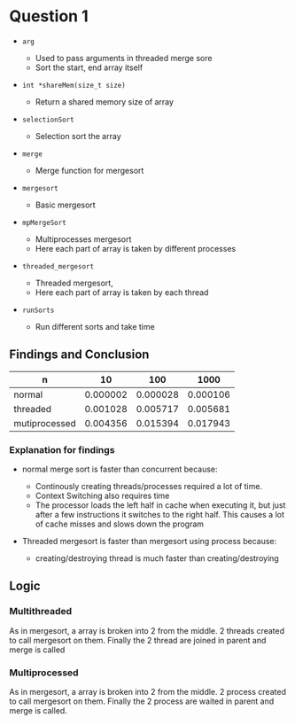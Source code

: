 # Question 1

-   `arg`

    -   Used to pass arguments in threaded merge sore
    -   Sort the start, end array itself

-   `int *shareMem(size_t size)`

    -   Return a shared memory size of array

-   `selectionSort`

    -   Selection sort the array

-   `merge`

    -   Merge function for mergesort

-   `mergesort`

    -   Basic mergesort

-   `mpMergeSort`

    -   Multiprocesses mergesort
    -   Here each part of array is taken by different processes

-   `threaded_mergesort`

    -   Threaded mergesort,
    -   Here each part of array is taken by each thread

-   `runSorts`
    -   Run different sorts and take time

## Findings and Conclusion

| n             | 10       | 100      | 1000     |
| ------------- | -------- | -------- | -------- |
| normal        | 0.000002 | 0.000028 | 0.000106 |
| threaded      | 0.001028 | 0.005717 | 0.005681 |
| mutiprocessed | 0.004356 | 0.015394 | 0.017943 |

### Explanation for findings

-   normal merge sort is faster than concurrent because:

    -   Continously creating threads/processes required a lot of time.
    -   Context Switching also requires time
    -   The processor loads the left half in cache when executing it, but just after a few instructions it switches to the right half. This causes a lot of cache misses and slows down the program

-   Threaded mergesort is faster than mergesort using process because:
    -   creating/destroying thread is much faster than creating/destroying

## Logic

### Multithreaded

As in mergesort, a array is broken into 2 from the middle. 2 threads created to call mergesort on them.
Finally the 2 thread are joined in parent and merge is called

### Multiprocessed

As in mergesort, a array is broken into 2 from the middle. 2 process created to call mergesort on them.
Finally the 2 process are waited in parent and merge is called.
